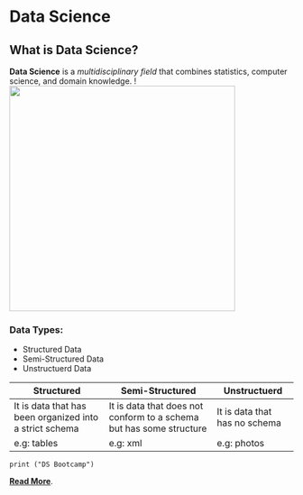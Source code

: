 # Data Science
## What is Data Science?

**Data Science** is a *multidisciplinary field* that combines statistics, computer science, and domain knowledge. 
!<img src="DS.png" width="400" height="400">
 
 ### Data Types:
- Structured Data
- Semi-Structured Data 
- Unstructuerd Data
  
| Structured      | Semi-Structured | Unstructuerd     |
| -----------        |   -----------  | -----------       |
| It is data that has been organized into a strict schema       | It is data that does not conform to a schema but has some structure       | It is data that has no schema  |
| e.g: tables   | e.g: xml        | e.g: photos     |


`` print ("DS Bootcamp") ``

**[Read More](https://en.wikipedia.org/wiki/Data_science)**.
